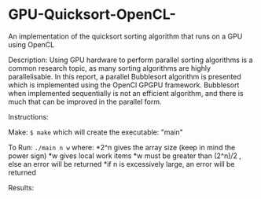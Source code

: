 # GPU-Quicksort-OpenCL-
An implementation of the quicksort sorting algorithm that runs on a GPU using OpenCL

Description:
Using GPU hardware to perform parallel sorting algorithms is a common research topic, as
many sorting algorithms are highly parallelisable. In this report, a parallel Bubblesort
algorithm is presented which is implemented using the OpenCl GPGPU framework.
Bubblesort when implemented sequentially is not an efficient algorithm, and there is much
that can be improved in the parallel form.

Instructions:

Make:
```$ make```
which will create the executable: "main"

To Run:
```./main n w```
   where:
      *2^n gives the array size (keep in mind the power sign)
      *w gives local work items
      *w must be greater than (2^n)/2 , else an error will be returned
      *if n is excessively large, an error will be returned

Results:

